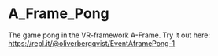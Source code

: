 # A_Frame_Pong
The game pong in the VR-framework A-Frame. Try it out here: https://repl.it/@oliverbergqvist/EventAframePong-1
